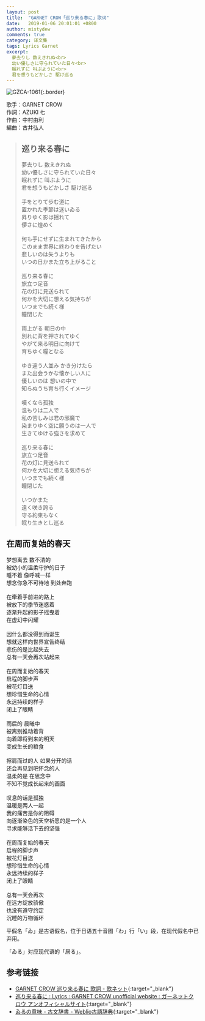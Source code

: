 ```yaml
---
layout: post
title:  "GARNET CROW「巡り来る春に」歌词"
date:   2019-01-06 20:01:01 +0800
author: mistydew
comments: true
category: 译文集
tags: Lyrics Garnet
excerpt:
  夢去りし 数えきれぬ<br>
  幼い優しさに守られていた日々<br>
  眠れずに 叫ぶように<br>
  君を想うもどかしさ 駆け巡る
---
```

![GZCA-1061](https://ganekuro.github.io/images/discography/album/GZCA-1061.jpg){:.border}

歌手：GARNET CROW<br>
作詞：AZUKI 七<br>
作曲：中村由利<br>
編曲：古井弘人

<blockquote class="original">
  <h2>巡り来る春に</h2>
  <p>
    夢去りし 数えきれぬ<br>
    幼い優しさに守られていた日々<br>
    眠れずに 叫ぶように<br>
    君を想うもどかしさ 駆け巡る<br>
    <br>
    手をとりて歩む道に<br>
    置かれた季節は迷いゐる<br>
    昇りゆく影は揺れて<br>
    儚さに煌めく<br>
    <br>
    何も手にせずに生まれてきたから<br>
    このまま世界に終わりを告げたい<br>
    悲しいのは失うよりも<br>
    いつの日かまた立ち上がること<br>
    <br>
    巡り来る春に<br>
    旅立つ足音<br>
    花の灯に見送られて<br>
    何かを大切に想える気持ちが<br>
    いつまでも続く様<br>
    瞳閉じた<br>
    <br>
    雨上がる 朝日の中<br>
    別れに背を押されてゆく<br>
    やがて来る明日に向けて<br>
    育ちゆく糧となる<br>
    <br>
    ゆき違う人並み かき分けたら<br>
    また出会うかな懐かしい人に<br>
    優しいのは 想いの中で<br>
    知らぬうち育ち行くイメージ<br>
    <br>
    嘆くなら孤独<br>
    温もりは二人で<br>
    私の苦しみは君の邪魔で<br>
    染まりゆく空に願うのは一人で<br>
    生きてゆける強さを求めて<br>
    <br>
    巡り来る春に<br>
    旅立つ足音<br>
    花の灯に見送られて<br>
    何かを大切に想える気持ちが<br>
    いつまでも続く様<br>
    瞳閉じた<br>
    <br>
    いつかまた<br>
    遠く咲き誇る<br>
    守る約束もなく<br>
    眠り生きとし巡る
  </p>
</blockquote>

<div class="translation">
  <h2>在周而复始的春天</h2>
  <p>
    梦想离去 数不清的<br>
    被幼小的温柔守护的日子<br>
    睡不着 像呼喊一样<br>
    想念你急不可待地 到处奔跑<br>
    <br>
    在牵着手前进的路上<br>
    被放下的季节迷惑着<br>
    逐渐升起的影子摇曳着<br>
    在虚幻中闪耀<br>
    <br>
    因什么都没得到而诞生<br>
    想就这样向世界宣告终结<br>
    悲伤的是比起失去<br>
    总有一天会再次站起来<br>
    <br>
    在周而复始的春天<br>
    启程的脚步声<br>
    被花灯目送<br>
    想珍惜生命的心情<br>
    永远持续的样子<br>
    闭上了眼睛<br>
    <br>
    雨后的 晨曦中<br>
    被离别推动着背<br>
    向着即将到来的明天<br>
    变成生长的粮食<br>
    <br>
    擦肩而过的人 如果分开的话<br>
    还会再见到吧怀念的人<br>
    温柔的是 在思念中<br>
    不知不觉成长起来的画面<br>
    <br>
    叹息的话是孤独<br>
    温暖是两人一起<br>
    我的痛苦是你的阻碍<br>
    向逐渐染色的天空祈愿的是一个人<br>
    寻求能够活下去的坚强<br>
    <br>
    在周而复始的春天<br>
    启程的脚步声<br>
    被花灯目送<br>
    想珍惜生命的心情<br>
    永远持续的样子<br>
    闭上了眼睛<br>
    <br>
    总有一天会再次<br>
    在远方绽放骄傲<br>
    也没有遵守约定<br>
    沉睡的万物循环
  </p>
</div>

平假名「ゐ」是古语假名，位于日语五十音图「わ」行「い」段，在现代假名中已弃用。

「ゐる」对应现代语的「居る」。

## 参考链接

* [GARNET CROW 巡り来る春に 歌詞 - 歌ネット](https://www.uta-net.com/song/20131/){:target="_blank"}
* [巡り来る春に : Lyrics : GARNET CROW unofficial website : ガーネットクロウ アンオフィシャルサイト](https://ganekuro.github.io/lyrics/original/Meguri-Kuru-Haru-ni.html){:target="_blank"}
* [ゐるの意味 - 古文辞書 - Weblio古語辞典](https://kobun.weblio.jp/content/ゐる){:target="_blank"}
